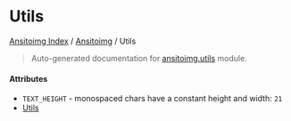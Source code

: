 # Utils

[Ansitoimg Index](../README.md#ansitoimg-index) /
[Ansitoimg](./index.md#ansitoimg) /
Utils

> Auto-generated documentation for [ansitoimg.utils](../../../ansitoimg/utils.py) module.

#### Attributes

- `TEXT_HEIGHT` - monospaced chars have a constant height and width: `21`
- [Utils](#utils)
